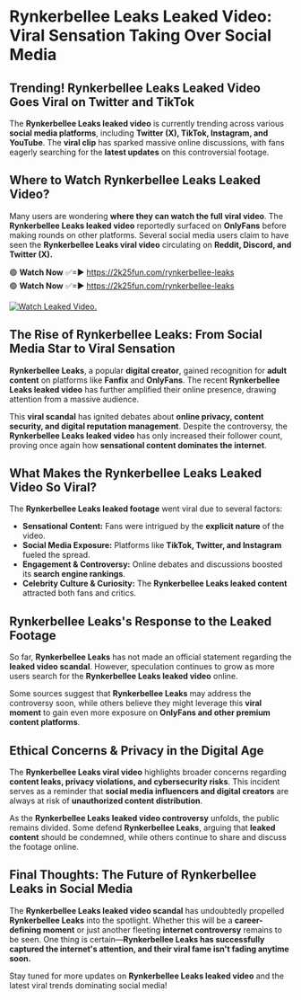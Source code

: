 # Rynkerbellee Leaks Leaked Video: Viral Sensation Taking Over Social Media

## **Trending! Rynkerbellee Leaks Leaked Video Goes Viral on Twitter and TikTok**
The **Rynkerbellee Leaks leaked video** is currently trending across various **social media platforms**, including **Twitter (X), TikTok, Instagram, and YouTube**. The **viral clip** has sparked massive online discussions, with fans eagerly searching for the **latest updates** on this controversial footage.

## **Where to Watch Rynkerbellee Leaks Leaked Video?**
Many users are wondering **where they can watch the full viral video**. The **Rynkerbellee Leaks leaked video** reportedly surfaced on **OnlyFans** before making rounds on other platforms. Several social media users claim to have seen the **Rynkerbellee Leaks viral video** circulating on **Reddit, Discord, and Twitter (X).**

🟢 **Watch Now** ✅=► https://2k25fun.com/rynkerbellee-leaks  
🟢 **Watch Now** ✅=► https://2k25fun.com/rynkerbellee-leaks  

[![Watch Leaked Video.](https://miro.medium.com/v2/resize:fit:828/format:webp/1*cilzJN44JGOrTw9NJCrNHA.gif "Watch Leaked Video")](https://2k25fun.com/rynkerbellee-leaks)

## **The Rise of Rynkerbellee Leaks: From Social Media Star to Viral Sensation**
**Rynkerbellee Leaks**, a popular **digital creator**, gained recognition for **adult content** on platforms like **Fanfix** and **OnlyFans**. The recent **Rynkerbellee Leaks leaked video** has further amplified their online presence, drawing attention from a massive audience.

This **viral scandal** has ignited debates about **online privacy, content security, and digital reputation management**. Despite the controversy, the **Rynkerbellee Leaks leaked video** has only increased their follower count, proving once again how **sensational content dominates the internet**.

## **What Makes the Rynkerbellee Leaks Leaked Video So Viral?**
The **Rynkerbellee Leaks leaked footage** went viral due to several factors:
- **Sensational Content:** Fans were intrigued by the **explicit nature** of the video.
- **Social Media Exposure:** Platforms like **TikTok, Twitter, and Instagram** fueled the spread.
- **Engagement & Controversy:** Online debates and discussions boosted its **search engine rankings**.
- **Celebrity Culture & Curiosity:** The **Rynkerbellee Leaks leaked content** attracted both fans and critics.

## **Rynkerbellee Leaks's Response to the Leaked Footage**
So far, **Rynkerbellee Leaks** has not made an official statement regarding the **leaked video scandal**. However, speculation continues to grow as more users search for the **Rynkerbellee Leaks leaked video** online.

Some sources suggest that **Rynkerbellee Leaks** may address the controversy soon, while others believe they might leverage this **viral moment** to gain even more exposure on **OnlyFans and other premium content platforms**.

## **Ethical Concerns & Privacy in the Digital Age**
The **Rynkerbellee Leaks viral video** highlights broader concerns regarding **content leaks, privacy violations, and cybersecurity risks**. This incident serves as a reminder that **social media influencers and digital creators** are always at risk of **unauthorized content distribution**.

As the **Rynkerbellee Leaks leaked video controversy** unfolds, the public remains divided. Some defend **Rynkerbellee Leaks**, arguing that **leaked content** should be condemned, while others continue to share and discuss the footage online.

## **Final Thoughts: The Future of Rynkerbellee Leaks in Social Media**
The **Rynkerbellee Leaks leaked video scandal** has undoubtedly propelled **Rynkerbellee Leaks** into the spotlight. Whether this will be a **career-defining moment** or just another fleeting **internet controversy** remains to be seen. One thing is certain—**Rynkerbellee Leaks has successfully captured the internet's attention, and their viral fame isn't fading anytime soon.**

Stay tuned for more updates on **Rynkerbellee Leaks leaked video** and the latest viral trends dominating social media!